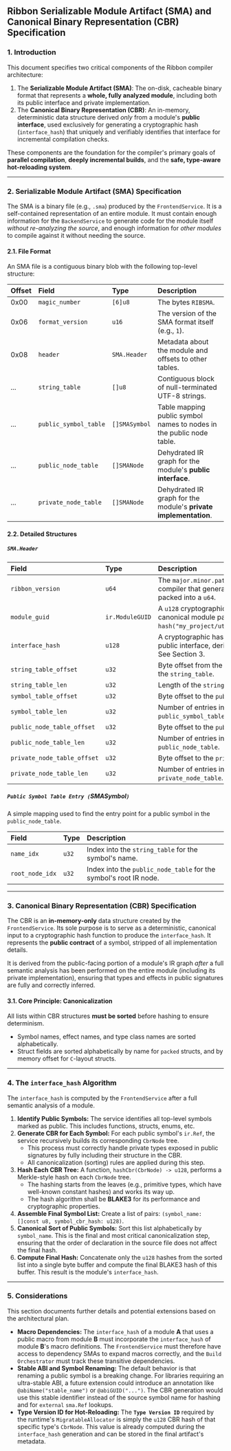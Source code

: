 ## Ribbon Serializable Module Artifact (SMA) and Canonical Binary Representation (CBR) Specification

### 1. Introduction

This document specifies two critical components of the Ribbon compiler architecture:

1.  The **Serializable Module Artifact (SMA)**: The on-disk, cacheable binary format that represents a **whole, fully analyzed module**, including both its public interface and private implementation.
2.  The **Canonical Binary Representation (CBR)**: An in-memory, deterministic data structure derived *only* from a module's
    **public interface**, used exclusively for generating a cryptographic hash (`interface_hash`) that uniquely and
    verifiably identifies that interface for incremental compilation checks.

These components are the foundation for the compiler's primary goals of **parallel compilation**, **deeply incremental
builds**, and the **safe, type-aware hot-reloading system**.

---

### 2. Serializable Module Artifact (SMA) Specification

The SMA is a binary file (e.g., `.sma`) produced by the `FrontendService`. It is a self-contained representation of an entire module. It must contain enough information for the `BackendService` to generate code for the module itself *without re-analyzing the source*, and enough information for *other modules* to compile against it without needing the source.

#### 2.1. File Format

An SMA file is a contiguous binary blob with the following top-level structure:

| Offset | Field                 | Type           | Description                                                              |
| :----- | :-------------------- | :------------- | :----------------------------------------------------------------------- |
| 0x00   | `magic_number`        | `[6]u8`        | The bytes `RIBSMA`.                                                      |
| 0x06   | `format_version`      | `u16`          | The version of the SMA format itself (e.g., `1`).                        |
| 0x08   | `header`              | `SMA.Header`   | Metadata about the module and offsets to other tables.                   |
| ...    | `string_table`        | `[]u8`         | Contiguous block of null-terminated UTF-8 strings.                       |
| ...    | `public_symbol_table` | `[]SMASymbol`  | Table mapping public symbol names to nodes in the public node table.     |
| ...    | `public_node_table`   | `[]SMANode`    | Dehydrated IR graph for the module's **public interface**.               |
| ...    | `private_node_table`  | `[]SMANode`    | Dehydrated IR graph for the module's **private implementation**.         |

#### 2.2. Detailed Structures

##### `SMA.Header`

| Field                       | Type            | Description                                                                                                   |
| :-------------------------- | :-------------- | :------------------------------------------------------------------------------------------------------------ |
| `ribbon_version`            | `u64`           | The `major.minor.patch` of the Ribbon compiler that generated this artifact, packed into a `u64`.             |
| `module_guid`               | `ir.ModuleGUID` | A `u128` cryptographic hash of the canonical module path/name (e.g., `hash("my_project/utils/collections")`). |
| `interface_hash`            | `u128`          | A cryptographic hash of the module's public interface, derived from its CBR. See Section 3.                   |
| `string_table_offset`       | `u32`           | Byte offset from the start of the file to the `string_table`.                                                 |
| `string_table_len`          | `u32`           | Length of the `string_table` in bytes.                                                                        |
| `symbol_table_offset`       | `u32`           | Byte offset to the `public_symbol_table`.                                                                     |
| `symbol_table_len`          | `u32`           | Number of entries in the `public_symbol_table`.                                                               |
| `public_node_table_offset`  | `u32`           | Byte offset to the `public_node_table`.                                                                       |
| `public_node_table_len`     | `u32`           | Number of entries in the `public_node_table`.                                                                 |
| `private_node_table_offset` | `u32`           | Byte offset to the `private_node_table`.                                                                      |
| `private_node_table_len`    | `u32`           | Number of entries in the `private_node_table`.                                                                |

##### `Public Symbol Table Entry (`SMASymbol`)`

A simple mapping used to find the entry point for a public symbol in the `public_node_table`.

| Field             | Type  | Description                                                         |
| :---------------- | :---- | :------------------------------------------------------------------ |
| `name_idx`        | `u32` | Index into the `string_table` for the symbol's name.                |
| `root_node_idx`   | `u32` | Index into the `public_node_table` for the symbol's root IR node.   |

---

### 3. Canonical Binary Representation (CBR) Specification

The CBR is an **in-memory-only** data structure created by the `FrontendService`. Its sole purpose is to serve as a deterministic, canonical input to a cryptographic hash function to produce the `interface_hash`. It represents the **public contract** of a symbol, stripped of all implementation details.

It is derived from the public-facing portion of a module's IR graph *after* a full semantic analysis has been performed on the entire module (including its private implementation), ensuring that types and effects in public signatures are fully and correctly inferred.

#### 3.1. Core Principle: Canonicalization

All lists within CBR structures **must be sorted** before hashing to ensure determinism.

*   Symbol names, effect names, and type class names are sorted alphabetically.
*   Struct fields are sorted alphabetically by name for `packed` structs, and by memory offset for `C`-layout structs.

---

### 4. The `interface_hash` Algorithm

The `interface_hash` is computed by the `FrontendService` after a full semantic analysis of a module.

1.  **Identify Public Symbols:** The service identifies all top-level symbols marked as public. This includes functions, structs, enums, etc.
2.  **Generate CBR for Each Symbol:** For each public symbol's `ir.Ref`, the service recursively builds its corresponding `CbrNode` tree.
    *   This process must correctly handle private types exposed in public signatures by fully including their structure in the CBR.
    *   All canonicalization (sorting) rules are applied during this step.
3.  **Hash Each CBR Tree:** A function, `hashCbr(CbrNode) -> u128`, performs a Merkle-style hash on each `CbrNode` tree.
    *   The hashing starts from the leaves (e.g., primitive types, which have well-known constant hashes) and works its way up.
    *   The hash algorithm shall be **BLAKE3** for its performance and cryptographic properties.
4.  **Assemble Final Symbol List:** Create a list of pairs: `(symbol_name: []const u8, symbol_cbr_hash: u128)`.
5.  **Canonical Sort of Public Symbols:** Sort this list alphabetically by `symbol_name`. This is the final and most
    critical canonicalization step, ensuring that the order of declaration in the source file does not affect the final
    hash.
6.  **Compute Final Hash:** Concatenate only the `u128` hashes from the sorted list into a single byte buffer and
    compute the final BLAKE3 hash of this buffer. This result is the module's `interface_hash`.

---

### 5. Considerations

This section documents further details and potential extensions based on the architectural plan.

*   **Macro Dependencies:** The `interface_hash` of a module **A** that uses a public macro from module **B** must
    incorporate the `interface_hash` of module **B**'s macro definitions. The `FrontendService` must therefore have
    access to dependency SMAs to expand macros correctly, and the `Build Orchestrator` must track these transitive
    dependencies.
*   **Stable ABI and Symbol Renaming:** The default behavior is that renaming a public symbol is a breaking change. For
    libraries requiring an ultra-stable ABI, a future extension could introduce an annotation like
    `@abiName("stable_name")` or `@abiGUID("...")`. The CBR generation would use this stable identifier instead of the
    source symbol name for hashing and for `external` `sma.Ref` lookups.
*   **Type Version ID for Hot-Reloading:** The **`Type Version ID`** required by the runtime's `MigratableAllocator` is
    simply the `u128` CBR hash of that specific type's `CbrNode`. This value is already computed during the
    `interface_hash` generation and can be stored in the final artifact's metadata.